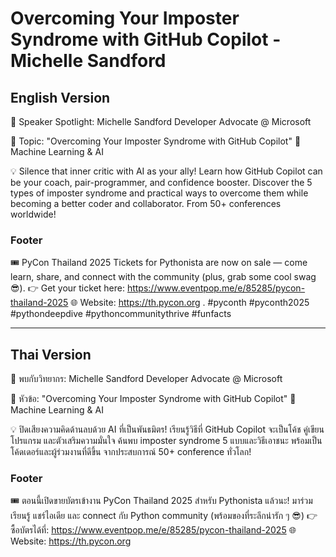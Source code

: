 # Overcoming Your Imposter Syndrome with GitHub Copilot - Michelle Sandford

## English Version

🎤 Speaker Spotlight: Michelle Sandford
Developer Advocate @ Microsoft

📌 Topic: "Overcoming Your Imposter Syndrome with GitHub Copilot"
🤖 Machine Learning & AI

💡 Silence that inner critic with AI as your ally! Learn how GitHub Copilot can be your coach, pair-programmer, and confidence booster. Discover the 5 types of imposter syndrome and practical ways to overcome them while becoming a better coder and collaborator. From 50+ conferences worldwide!


### Footer

🎟️ PyCon Thailand 2025 Tickets for Pythonista are now on sale — come learn, share, and connect with the community (plus, grab some cool swag 😎).
👉 Get your ticket here: https://www.eventpop.me/e/85285/pycon-thailand-2025
🌐 Website: https://th.pycon.org 
.
#pyconth #pyconth2025 #pythondeepdive #pythoncommunitythrive #funfacts

---

## Thai Version

🎤 พบกับวิทยากร: Michelle Sandford
Developer Advocate @ Microsoft

📌 หัวข้อ: "Overcoming Your Imposter Syndrome with GitHub Copilot"
🤖 Machine Learning & AI

💡 ปิดเสียงความคิดด้านลบด้วย AI ที่เป็นพันธมิตร! เรียนรู้วิธีที่ GitHub Copilot จะเป็นโค้ช คู่เขียนโปรแกรม และตัวเสริมความมั่นใจ ค้นพบ imposter syndrome 5 แบบและวิธีเอาชนะ พร้อมเป็นโค้ดเดอร์และผู้ร่วมงานที่ดีขึ้น จากประสบการณ์ 50+ conference ทั่วโลก!


### Footer

🎟️ ตอนนี้เปิดขายบัตรเข้างาน PyCon Thailand 2025 สำหรับ Pythonista แล้วนะ!
มาร่วมเรียนรู้ แชร์ไอเดีย และ connect กับ Python community (พร้อมของที่ระลึกน่ารัก ๆ 😎)
👉 ซื้อบัตรได้ที่: https://www.eventpop.me/e/85285/pycon-thailand-2025
🌐 Website: https://th.pycon.org